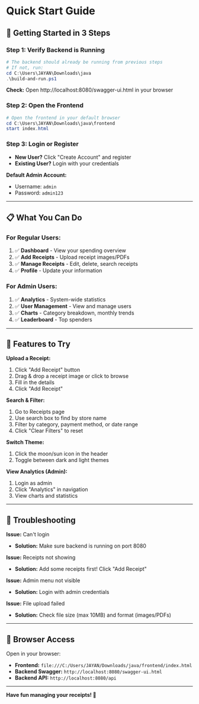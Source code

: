 # Quick Start Guide

## 🚀 Getting Started in 3 Steps

### Step 1: Verify Backend is Running
```powershell
# The backend should already be running from previous steps
# If not, run:
cd C:\Users\JAYAN\Downloads\java
.\build-and-run.ps1
```

**Check:** Open http://localhost:8080/swagger-ui.html in your browser

### Step 2: Open the Frontend
```powershell
# Open the frontend in your default browser
cd C:\Users\JAYAN\Downloads\java\frontend
start index.html
```

### Step 3: Login or Register
- **New User?** Click "Create Account" and register
- **Existing User?** Login with your credentials

**Default Admin Account:**
- Username: `admin`
- Password: `admin123`

---

## 📋 What You Can Do

### For Regular Users:
1. ✅ **Dashboard** - View your spending overview
2. ✅ **Add Receipts** - Upload receipt images/PDFs
3. ✅ **Manage Receipts** - Edit, delete, search receipts
4. ✅ **Profile** - Update your information

### For Admin Users:
1. ✅ **Analytics** - System-wide statistics
2. ✅ **User Management** - View and manage users
3. ✅ **Charts** - Category breakdown, monthly trends
4. ✅ **Leaderboard** - Top spenders

---

## 🎨 Features to Try

**Upload a Receipt:**
1. Click "Add Receipt" button
2. Drag & drop a receipt image or click to browse
3. Fill in the details
4. Click "Add Receipt"

**Search & Filter:**
1. Go to Receipts page
2. Use search box to find by store name
3. Filter by category, payment method, or date range
4. Click "Clear Filters" to reset

**Switch Theme:**
1. Click the moon/sun icon in the header
2. Toggle between dark and light themes

**View Analytics (Admin):**
1. Login as admin
2. Click "Analytics" in navigation
3. View charts and statistics

---

## 🔧 Troubleshooting

**Issue:** Can't login
- **Solution:** Make sure backend is running on port 8080

**Issue:** Receipts not showing
- **Solution:** Add some receipts first! Click "Add Receipt"

**Issue:** Admin menu not visible
- **Solution:** Login with admin credentials

**Issue:** File upload failed
- **Solution:** Check file size (max 10MB) and format (images/PDFs)

---

## 📱 Browser Access

Open in your browser:
- **Frontend:** `file:///C:/Users/JAYAN/Downloads/java/frontend/index.html`
- **Backend Swagger:** `http://localhost:8080/swagger-ui.html`
- **Backend API:** `http://localhost:8080/api`

---

**Have fun managing your receipts! 🎉**
